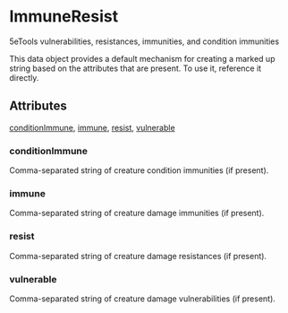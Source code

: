 # ImmuneResist

5eTools vulnerabilities, resistances, immunities, and condition immunities

This data object provides a default mechanism for creating a marked up string based on the attributes that are present. To use it, reference it directly.

## Attributes

[conditionImmune](#conditionimmune), [immune](#immune), [resist](#resist), [vulnerable](#vulnerable)


### conditionImmune

Comma-separated string of creature condition immunities (if present).

### immune

Comma-separated string of creature damage immunities (if present).

### resist

Comma-separated string of creature damage resistances (if present).

### vulnerable

Comma-separated string of creature damage vulnerabilities (if present).
